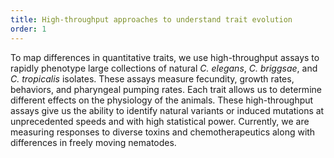 ```yaml
---
title: High-throughput approaches to understand trait evolution
order: 1
---
```


To map differences in quantitative traits, we use high-throughput assays to rapidly phenotype large collections of natural <em>C. elegans</em>, <em>C. briggsae</em>, and <em>C. tropicalis</em> isolates. These assays measure fecundity, growth rates, behaviors, and pharyngeal pumping rates. Each trait allows us to determine different effects on the physiology of the animals. These high-throughput assays give us the ability to identify natural variants or induced mutations at unprecedented speeds and with high statistical power. Currently, we are measuring responses to diverse toxins and chemotherapeutics along with differences in freely moving nematodes.
